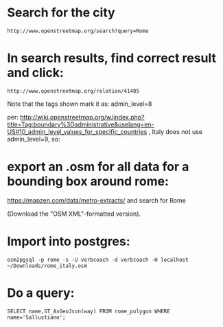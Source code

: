 # Search for the city

    http://www.openstreetmap.org/search?query=Rome

# In search results, find correct result and click:

    http://www.openstreetmap.org/relation/41485

Note that the tags shown mark it as: admin_level=8

per: http://wiki.openstreetmap.org/w/index.php?title=Tag:boundary%3Dadministrative&uselang=en-US#10_admin_level_values_for_specific_countries , Italy does not use admin_level=9, so:

# export an .osm for all data for a bounding box around rome:

https://mapzen.com/data/metro-extracts/ and search for Rome


(Download the "OSM XML"-formatted version).

# Import into postgres:

    osm2pgsql -p rome -s -U verbcoach -d verbcoach -H localhost ~/Downloads/rome_italy.osm

# Do a query:

    SELECT name,ST_AsGeoJson(way) FROM rome_polygon WHERE name='Sallustiano';
